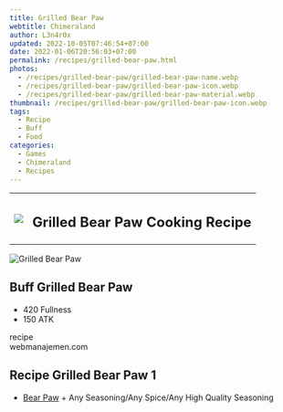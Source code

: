 ```yaml
---
title: Grilled Bear Paw
webtitle: Chimeraland
author: L3n4r0x
updated: 2022-10-05T07:46:54+07:00
date: 2022-01-06T20:56:03+07:00
permalink: /recipes/grilled-bear-paw.html
photos:
  - /recipes/grilled-bear-paw/grilled-bear-paw-name.webp
  - /recipes/grilled-bear-paw/grilled-bear-paw-icon.webp
  - /recipes/grilled-bear-paw/grilled-bear-paw-material.webp
thumbnail: /recipes/grilled-bear-paw/grilled-bear-paw-icon.webp
tags:
  - Recipe
  - Buff
  - Food
categories:
  - Games
  - Chimeraland
  - Recipes
---
```


<section id="bootstrap-wrapper"><link rel="stylesheet" href="https://cdn.statically.io/gh/dimaslanjaka/Web-Manajemen/40ac3225/css/bootstrap-4.5-wrapper.css"/><div class="row mb-2"><div class="col-md-12 mb-2"><table class="table" id="post-info"><tbody><tr><td><img class="d-inline-block me-2" src="/chimeraland/recipes/grilled-bear-paw/grilled-bear-paw-icon.webp" width="auto" height="auto"/></td><td><h1 class="fs-5">Grilled Bear Paw Cooking Recipe</h1></td></tr></tbody></table></div></div><div class="card mb-2"><div class="row g-0"><div class="col-sm-4 position-relative mb-2"><img src="/chimeraland/recipes/grilled-bear-paw/grilled-bear-paw-material.webp" class="card-img fit-cover w-100 h-100" alt="Grilled Bear Paw" data-fancybox="true"/></div><div class="col-sm-8 mb-2"><div class="card-body"><h2 class="card-title fs-5">Buff Grilled Bear Paw</h2><div class="card-text"><ul><li>420 Fullness</li><li>150 ATK</li></ul></div><span class="badge rounded-pill bg-dark">recipe</span></div><div class="card-footer text-end text-muted">webmanajemen.com</div></div></div></div><div class="row mb-2"><div class="col-12 col-lg-6 recipe-item mb-2"><div class="card"><div class="card-body"><h2 class="card-title fs-5">Recipe Grilled Bear Paw 1</h2><div class="card-text"><ul><li><a class="text-decoration-none" href="/chimeraland/materials/bear-paw.html">Bear Paw</a><span> + </span>Any Seasoning/Any Spice/Any High Quality Seasoning</li></ul></div></div></div></div></div></section>